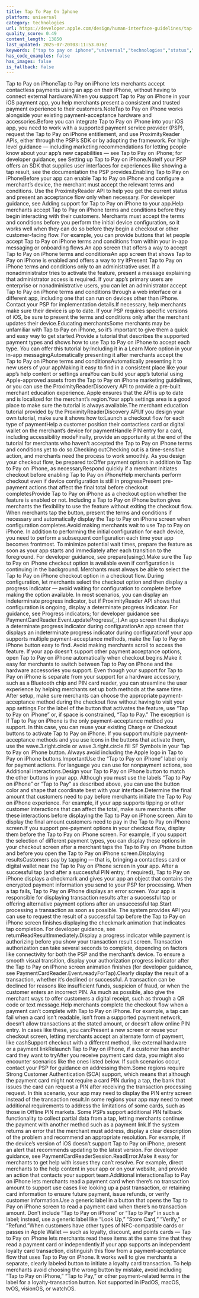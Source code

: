 ```yaml
---
title: Tap To Pay On Iphone
platform: universal
category: technologies
url: https://developer.apple.com/design/human-interface-guidelines/tap-to-pay-on-iphone
quality_score: 0.49
content_length: 13850
last_updated: 2025-07-20T03:11:53.076Z
keywords: ["tap to pay on iphone","universal","technologies","status","buttons","interface","design","accessibility","icons","color","selection","system","animation","visual"]
has_code_examples: false
has_images: false
is_fallback: false
---
```


Tap to Pay on iPhoneTap to Pay on iPhone lets merchants accept contactless payments using an app on their iPhone, without having to connect external hardware.When you support Tap to Pay on iPhone in your iOS payment app, you help merchants present a consistent and trusted payment experience to their customers.NoteTap to Pay on iPhone works alongside your existing payment-acceptance hardware and accessories.Before you can integrate Tap to Pay on iPhone into your iOS app, you need to work with a supported payment service provider (PSP), request the Tap to Pay on iPhone entitlement, and use ProximityReader APIs, either through the PSP’s SDK or by adopting the framework. For high-level guidance — including marketing recommendations for letting people know about your app’s new capabilities — see Tap to Pay on iPhone; for developer guidance, see Setting up Tap to Pay on iPhone.NoteIf your PSP offers an SDK that supplies user interfaces for experiences like showing a tap result, see the documentation the PSP provides.Enabling Tap to Pay on iPhoneBefore your app can enable Tap to Pay on iPhone and configure a merchant’s device, the merchant must accept the relevant terms and conditions. Use the ProximityReader API to help you get the current status and present an acceptance flow only when necessary. For developer guidance, see Adding support for Tap to Pay on iPhone to your app.Help merchants accept Tap to Pay on iPhone terms and conditions before they begin interacting with their customers. Merchants must accept the terms and conditions before you perform the initial device configuration, so it works well when they can do so before they begin a checkout or other customer-facing flow. For example, you can provide buttons that let people accept Tap to Pay on iPhone terms and conditions from within your in-app messaging or onboarding flows.An app screen that offers a way to accept Tap to Pay on iPhone terms and conditionsAn app screen that shows Tap to Pay on iPhone is enabled and offers a way to try itPresent Tap to Pay on iPhone terms and conditions only to an administrative user. If a nonadministrator tries to activate the feature, present a message explaining that administrator access is required. If your app’s primary users are enterprise or nonadministrative users, you can let an administrator accept Tap to Pay on iPhone terms and conditions through a web interface or a different app, including one that can run on devices other than iPhone. Contact your PSP for implementation details.If necessary, help merchants make sure their device is up to date. If your PSP requires specific versions of iOS, be sure to present the terms and conditions only after the merchant updates their device.Educating merchantsSome merchants may be unfamiliar with Tap to Pay on iPhone, so it’s important to give them a quick and easy way to get started.Provide a tutorial that describes the supported payment types and shows how to use Tap to Pay on iPhone to accept each type. You can offer this tutorial by:Including it in a Learn More option in your in-app messagingAutomatically presenting it after merchants accept the Tap to Pay on iPhone terms and conditionsAutomatically presenting it to new users of your appMaking it easy to find in a consistent place like your app’s help content or settings areaYou can build your app’s tutorial using Apple-approved assets from the Tap to Pay on iPhone marketing guidelines, or you can use the ProximityReaderDiscovery API to provide a pre-built merchant education experience. Apple ensures that the API is up to date and is localized for the merchant’s region.Your app’s settings area is a good place to make sure the tutorial is always available.The merchant education tutorial provided by the ProximityReaderDiscovery API.If you design your own tutorial, make sure it shows how to:Launch a checkout flow for each type of paymentHelp a customer position their contactless card or digital wallet on the merchant’s device for paymentHandle PIN entry for a card, including accessibility modeFinally, provide an opportunity at the end of the tutorial for merchants who haven’t accepted the Tap to Pay on iPhone terms and conditions yet to do so.Checking outChecking out is a time-sensitive action, and merchants need the process to work smoothly. As you design your checkout flow, be prepared to:Offer payment options in addition to Tap to Pay on iPhone, as necessaryRespond quickly if a merchant initiates checkout before enabling Tap to Pay on iPhoneHelp merchants perform checkout even if device configuration is still in progressPresent pre-payment actions that affect the final total before checkout completesProvide Tap to Pay on iPhone as a checkout option whether the feature is enabled or not. Including a Tap to Pay on iPhone button gives merchants the flexibility to use the feature without exiting the checkout flow. When merchants tap the button, present the terms and conditions if necessary and automatically display the Tap to Pay on iPhone screen when configuration completes.Avoid making merchants wait to use Tap to Pay on iPhone. In addition to performing the initial configuration for each device, you need to perform a subsequent configuration each time your app becomes frontmost. To minimize potential wait times, prepare the feature as soon as your app starts and immediately after each transition to the foreground. For developer guidance, see prepare(using:).Make sure the Tap to Pay on iPhone checkout option is available even if configuration is continuing in the background. Merchants must always be able to select the Tap to Pay on iPhone checkout option in a checkout flow. During configuration, let merchants select the checkout option and then display a progress indicator — avoid waiting for configuration to complete before making the option available. In most scenarios, you can display an indeterminate progress indicator, but if ProximityReader API shows that configuration is ongoing, display a determinate progress indicator. For guidance, see Progress indicators; for developer guidance see PaymentCardReader.Event.updateProgress(\_:).An app screen that displays a determinate progress indicator during configurationAn app screen that displays an indeterminate progress indicator during configurationIf your app supports multiple payment-acceptance methods, make the Tap to Pay on iPhone button easy to find. Avoid making merchants scroll to access the feature. If your app doesn’t support other payment acceptance options, open Tap to Pay on iPhone automatically when checkout begins.Make it easy for merchants to switch between Tap to Pay on iPhone and the hardware accessories you support. Even though your support for Tap to Pay on iPhone is separate from your support for a hardware accessory, such as a Bluetooth chip and PIN card reader, you can streamline the user experience by helping merchants set up both methods at the same time. After setup, make sure merchants can choose the appropriate payment-acceptance method during the checkout flow without having to visit your app settings.For the label of the button that activates the feature, use “Tap to Pay on iPhone” or, if space is constrained, “Tap to Pay.” The exception is if Tap to Pay on iPhone is the only payment-acceptance method you support. In this case, you can reuse your existing Charge or Checkout buttons to activate Tap to Pay on iPhone. If you support multiple payment-acceptance methods and you use icons in the buttons that activate them, use the wave.3.right.circle or wave.3.right.circle.fill SF Symbols in your Tap to Pay on iPhone button. Always avoid including the Apple logo in Tap to Pay on iPhone buttons.ImportantUse the “Tap to Pay on iPhone” label only for payment actions. For language you can use for nonpayment actions, see Additional interactions.Design your Tap to Pay on iPhone button to match the other buttons in your app. Although you must use the labels “Tap to Pay on iPhone” or “Tap to Pay” as described above, you can use the button color and shape that coordinate best with your interface.Determine the final amount that customers need to pay before merchants initiate the Tap to Pay on iPhone experience. For example, if your app supports tipping or other customer interactions that can affect the total, make sure merchants offer these interactions before displaying the Tap to Pay on iPhone screen. Aim to display the final amount customers need to pay in the Tap to Pay on iPhone screen.If you support pre-payment options in your checkout flow, display them before the Tap to Pay on iPhone screen. For example, if you support the selection of different payment types, you can display these options in your checkout screen after a merchant taps the Tap to Pay on iPhone button and before you open the Tap to Pay on iPhone screen.Displaying resultsCustomers pay by tapping — that is, bringing a contactless card or digital wallet near the Tap to Pay on iPhone screen in your app. After a successful tap (and after a successful PIN entry, if required), Tap to Pay on iPhone displays a checkmark and gives your app an object that contains the encrypted payment information you send to your PSP for processing. When a tap fails, Tap to Pay on iPhone displays an error screen. Your app is responsible for displaying transaction results after a successful tap or offering alternative payment options after an unsuccessful tap.Start processing a transaction as soon as possible. The system provides API you can use to request the result of a successful tap before the Tap to Pay on iPhone screen finishes displaying the checkmark animation that indicates tap completion. For developer guidance, see returnReadResultImmediately.Display a progress indicator while payment is authorizing before you show your transaction result screen. Transaction authorization can take several seconds to complete, depending on factors like connectivity for both the PSP and the merchant’s device. To ensure a smooth visual transition, display your authorization progress indicator after the Tap to Pay on iPhone screen animation finishes (for developer guidance, see PaymentCardReader.Event.readyForTap).Clearly display the result of a transaction, whether it’s declined or successful. A transaction can be declined for reasons like insufficient funds, suspicion of fraud, or when the customer enters an incorrect PIN. As much as possible, also give the merchant ways to offer customers a digital receipt, such as through a QR code or text message.Help merchants complete the checkout flow when a payment can’t complete with Tap to Pay on iPhone. For example, a tap can fail when a card isn’t readable, isn’t from a supported payment network, doesn’t allow transactions at the stated amount, or doesn’t allow online PIN entry. In cases like these, you can:Present a new screen or reuse your checkout screen, letting merchants accept an alternate form of payment, like cashSupport checkout with a different method, like external hardware or a payment linkRelaunch Tap to Pay on iPhone, if a customer has another card they want to tryAfter you receive payment card data, you might also encounter scenarios like the ones listed below. If such scenarios occur, contact your PSP for guidance on addressing them.Some regions require Strong Customer Authentication (SCA) support, which means that although the payment card might not require a card PIN during a tap, the bank that issues the card can request a PIN after receiving the transaction processing request. In this scenario, your app may need to display the PIN entry screen instead of the transaction result.In some regions your app may need to meet additional requirements to address the limitations of some cards, such as those in Offline PIN markets. Some PSPs support additional PIN fallback functionality to collect partial data from a tap, letting merchants continue the payment with another method such as a payment link.If the system returns an error that the merchant must address, display a clear description of the problem and recommend an appropriate resolution. For example, if the device’s version of iOS doesn’t support Tap to Pay on iPhone, present an alert that recommends updating to the latest version. For developer guidance, see PaymentCardReaderSession.ReadError.Make it easy for merchants to get help with issues they can’t resolve. For example, direct merchants to the help content in your app or on your website, and provide an action that contacts your support team.Additional interactionsTap to Pay on iPhone lets merchants read a payment card when there’s no transaction amount to support use cases like looking up a past transaction, or retaining card information to ensure future payment, issue refunds, or verify customer information.Use a generic label in a button that opens the Tap to Pay on iPhone screen to read a payment card when there’s no transaction amount. Don’t include “Tap to Pay on iPhone” or “Tap to Pay” in such a label; instead, use a generic label like “Look Up,” “Store Card,” “Verify,” or “Refund.”When customers have other types of NFC-compatible cards or passes in Apple Wallet — such as loyalty, discount, and points cards — Tap to Pay on iPhone lets merchants read these items at the same time that they read a payment card or independently.If your app supports an independent loyalty card transaction, distinguish this flow from a payment-acceptance flow that uses Tap to Pay on iPhone. It works well to give merchants a separate, clearly labeled button to initiate a loyalty card transaction. To help merchants avoid choosing the wrong button by mistake, avoid including “Tap to Pay on iPhone,” “Tap to Pay,” or other payment-related terms in the label for a loyalty-transaction button. Not supported in iPadOS, macOS, tvOS, visionOS, or watchOS.